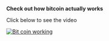 **Check out how bitcoin actually works**

Click below to see the video

[![Bit coin working](https://i.ytimg.com/vi/bBC-nXj3Ng4/maxresdefault.jpg)](https://www.youtube.com/watch?v=bBC-nXj3Ng4)
